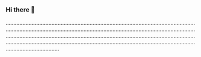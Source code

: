 ### Hi there 👋

...................................................................................................................................................................................................................................................................................................................................................................................................................................................................................................................................................